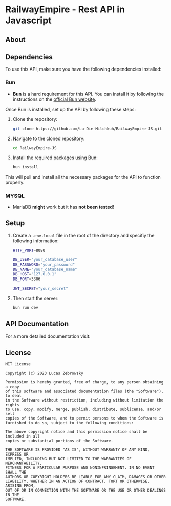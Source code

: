 # RailwayEmpire - Rest API in Javascript

## About

## Dependencies

To use this API, make sure you have the following dependencies installed:

### Bun

* **Bun** is a hard requirement for this API. You can install it by following the instructions on the [official Bun website](https://bun.sh/).

Once Bun is installed, set up the API by following these steps:

1. Clone the repository:

    ```bash
    git clone https://github.com/Lu-Die-Milchkuh/RailwayEmpire-JS.git
    ```

2. Navigate to the cloned repository:

    ```bash
    cd RailwayEmpire-JS
    ```

3. Install the required packages using Bun:

    ```bash
    bun install
    ```
This will pull and install all the necessary packages for the API to function properly. 

### MYSQL
* MariaDB **might** work but it has **not been tested**!

## Setup
1. Create a `.env.local` file in the root of the directory and specifiy the following information:

    ```bash
    HTTP_PORT=8080

    DB_USER="your_database_user"
    DB_PASSWORD="your_password"
    DB_NAME="your_database_name"
    DB_HOST="127.0.0.1"
    DB_PORT=3306
     
    JWT_SECRET="your_secret"
    ```
2. Then start the server:

    ```bash
    bun run dev
    ```

## API Documentation
For a more detailed documentation visit:

## License

    MIT License
 
    Copyright (c) 2023 Lucas Zebrowsky
 
    Permission is hereby granted, free of charge, to any person obtaining a copy
    of this software and associated documentation files (the "Software"), to deal
    in the Software without restriction, including without limitation the rights
    to use, copy, modify, merge, publish, distribute, sublicense, and/or sell
    copies of the Software, and to permit persons to whom the Software is
    furnished to do so, subject to the following conditions:
    
    The above copyright notice and this permission notice shall be included in all
    copies or substantial portions of the Software.
 
    THE SOFTWARE IS PROVIDED "AS IS", WITHOUT WARRANTY OF ANY KIND, EXPRESS OR
    IMPLIED, INCLUDING BUT NOT LIMITED TO THE WARRANTIES OF MERCHANTABILITY,
    FITNESS FOR A PARTICULAR PURPOSE AND NONINFRINGEMENT. IN NO EVENT SHALL THE
    AUTHORS OR COPYRIGHT HOLDERS BE LIABLE FOR ANY CLAIM, DAMAGES OR OTHER
    LIABILITY, WHETHER IN AN ACTION OF CONTRACT, TORT OR OTHERWISE, ARISING FROM,
    OUT OF OR IN CONNECTION WITH THE SOFTWARE OR THE USE OR OTHER DEALINGS IN THE
    SOFTWARE.
 
